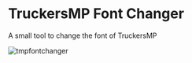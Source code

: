 # TruckersMP Font Changer
A small tool to change the font of TruckersMP

![tmpfontchanger](http://image.prntscr.com/image/45e0711671c64909997d73adf822b34b.png)
